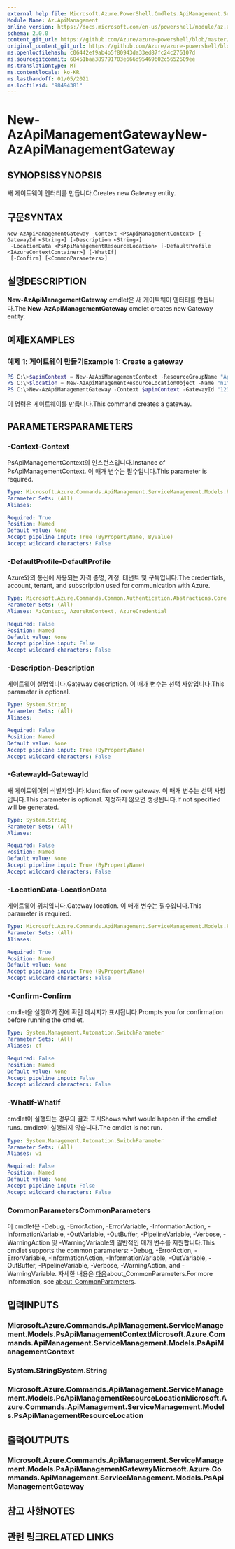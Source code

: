 ```yaml
---
external help file: Microsoft.Azure.PowerShell.Cmdlets.ApiManagement.ServiceManagement.dll-Help.xml
Module Name: Az.ApiManagement
online version: https://docs.microsoft.com/en-us/powershell/module/az.apimanagement/new-azapimanagementgateway
schema: 2.0.0
content_git_url: https://github.com/Azure/azure-powershell/blob/master/src/ApiManagement/ApiManagement/help/New-AzApiManagementGateway.md
original_content_git_url: https://github.com/Azure/azure-powershell/blob/master/src/ApiManagement/ApiManagement/help/New-AzApiManagementGateway.md
ms.openlocfilehash: c06442ef9ab4b5f80943da33ed87fc24c276107d
ms.sourcegitcommit: 68451baa389791703e666d95469602c5652609ee
ms.translationtype: MT
ms.contentlocale: ko-KR
ms.lasthandoff: 01/05/2021
ms.locfileid: "98494381"
---
```

# <span data-ttu-id="42f7d-101">New-AzApiManagementGateway</span><span class="sxs-lookup"><span data-stu-id="42f7d-101">New-AzApiManagementGateway</span></span>

## <span data-ttu-id="42f7d-102">SYNOPSIS</span><span class="sxs-lookup"><span data-stu-id="42f7d-102">SYNOPSIS</span></span>
<span data-ttu-id="42f7d-103">새 게이트웨이 엔터티를 만듭니다.</span><span class="sxs-lookup"><span data-stu-id="42f7d-103">Creates new Gateway entity.</span></span>

## <span data-ttu-id="42f7d-104">구문</span><span class="sxs-lookup"><span data-stu-id="42f7d-104">SYNTAX</span></span>

```
New-AzApiManagementGateway -Context <PsApiManagementContext> [-GatewayId <String>] [-Description <String>]
 -LocationData <PsApiManagementResourceLocation> [-DefaultProfile <IAzureContextContainer>] [-WhatIf]
 [-Confirm] [<CommonParameters>]
```

## <span data-ttu-id="42f7d-105">설명</span><span class="sxs-lookup"><span data-stu-id="42f7d-105">DESCRIPTION</span></span>
<span data-ttu-id="42f7d-106">**New-AzApiManagementGateway** cmdlet은 새 게이트웨이 엔터티를 만듭니다.</span><span class="sxs-lookup"><span data-stu-id="42f7d-106">The **New-AzApiManagementGateway** cmdlet creates new Gateway entity.</span></span>

## <span data-ttu-id="42f7d-107">예제</span><span class="sxs-lookup"><span data-stu-id="42f7d-107">EXAMPLES</span></span>

### <span data-ttu-id="42f7d-108">예제 1: 게이트웨이 만들기</span><span class="sxs-lookup"><span data-stu-id="42f7d-108">Example 1: Create a gateway</span></span>
```powershell
PS C:\>$apimContext = New-AzApiManagementContext -ResourceGroupName "Api-Default-WestUS" -ServiceName "contoso"
PS C:\>$location = New-AzApiManagementResourceLocationObject -Name "n1" -City "c1" -District "d1" -CountryOrRegion "r1"
PS C:\>New-AzApiManagementGateway -Context $apimContext -GatewayId "123" -Description "desc" -LocationData $location
```

<span data-ttu-id="42f7d-109">이 명령은 게이트웨이를 만듭니다.</span><span class="sxs-lookup"><span data-stu-id="42f7d-109">This command creates a gateway.</span></span>

## <span data-ttu-id="42f7d-110">PARAMETERS</span><span class="sxs-lookup"><span data-stu-id="42f7d-110">PARAMETERS</span></span>

### <span data-ttu-id="42f7d-111">-Context</span><span class="sxs-lookup"><span data-stu-id="42f7d-111">-Context</span></span>
<span data-ttu-id="42f7d-112">PsApiManagementContext의 인스턴스입니다.</span><span class="sxs-lookup"><span data-stu-id="42f7d-112">Instance of PsApiManagementContext.</span></span>
<span data-ttu-id="42f7d-113">이 매개 변수는 필수입니다.</span><span class="sxs-lookup"><span data-stu-id="42f7d-113">This parameter is required.</span></span>

```yaml
Type: Microsoft.Azure.Commands.ApiManagement.ServiceManagement.Models.PsApiManagementContext
Parameter Sets: (All)
Aliases:

Required: True
Position: Named
Default value: None
Accept pipeline input: True (ByPropertyName, ByValue)
Accept wildcard characters: False
```

### <span data-ttu-id="42f7d-114">-DefaultProfile</span><span class="sxs-lookup"><span data-stu-id="42f7d-114">-DefaultProfile</span></span>
<span data-ttu-id="42f7d-115">Azure와의 통신에 사용되는 자격 증명, 계정, 테넌트 및 구독입니다.</span><span class="sxs-lookup"><span data-stu-id="42f7d-115">The credentials, account, tenant, and subscription used for communication with Azure.</span></span>

```yaml
Type: Microsoft.Azure.Commands.Common.Authentication.Abstractions.Core.IAzureContextContainer
Parameter Sets: (All)
Aliases: AzContext, AzureRmContext, AzureCredential

Required: False
Position: Named
Default value: None
Accept pipeline input: False
Accept wildcard characters: False
```

### <span data-ttu-id="42f7d-116">-Description</span><span class="sxs-lookup"><span data-stu-id="42f7d-116">-Description</span></span>
<span data-ttu-id="42f7d-117">게이트웨이 설명입니다.</span><span class="sxs-lookup"><span data-stu-id="42f7d-117">Gateway description.</span></span>
<span data-ttu-id="42f7d-118">이 매개 변수는 선택 사항입니다.</span><span class="sxs-lookup"><span data-stu-id="42f7d-118">This parameter is optional.</span></span>

```yaml
Type: System.String
Parameter Sets: (All)
Aliases:

Required: False
Position: Named
Default value: None
Accept pipeline input: True (ByPropertyName)
Accept wildcard characters: False
```

### <span data-ttu-id="42f7d-119">-GatewayId</span><span class="sxs-lookup"><span data-stu-id="42f7d-119">-GatewayId</span></span>
<span data-ttu-id="42f7d-120">새 게이트웨이의 식별자입니다.</span><span class="sxs-lookup"><span data-stu-id="42f7d-120">Identifier of new gateway.</span></span>
<span data-ttu-id="42f7d-121">이 매개 변수는 선택 사항입니다.</span><span class="sxs-lookup"><span data-stu-id="42f7d-121">This parameter is optional.</span></span>
<span data-ttu-id="42f7d-122">지정하지 않으면 생성됩니다.</span><span class="sxs-lookup"><span data-stu-id="42f7d-122">If not specified will be generated.</span></span>

```yaml
Type: System.String
Parameter Sets: (All)
Aliases:

Required: False
Position: Named
Default value: None
Accept pipeline input: True (ByPropertyName)
Accept wildcard characters: False
```

### <span data-ttu-id="42f7d-123">-LocationData</span><span class="sxs-lookup"><span data-stu-id="42f7d-123">-LocationData</span></span>
<span data-ttu-id="42f7d-124">게이트웨이 위치입니다.</span><span class="sxs-lookup"><span data-stu-id="42f7d-124">Gateway location.</span></span>
<span data-ttu-id="42f7d-125">이 매개 변수는 필수입니다.</span><span class="sxs-lookup"><span data-stu-id="42f7d-125">This parameter is required.</span></span>

```yaml
Type: Microsoft.Azure.Commands.ApiManagement.ServiceManagement.Models.PsApiManagementResourceLocation
Parameter Sets: (All)
Aliases:

Required: True
Position: Named
Default value: None
Accept pipeline input: True (ByPropertyName)
Accept wildcard characters: False
```

### <span data-ttu-id="42f7d-126">-Confirm</span><span class="sxs-lookup"><span data-stu-id="42f7d-126">-Confirm</span></span>
<span data-ttu-id="42f7d-127">cmdlet을 실행하기 전에 확인 메시지가 표시됩니다.</span><span class="sxs-lookup"><span data-stu-id="42f7d-127">Prompts you for confirmation before running the cmdlet.</span></span>

```yaml
Type: System.Management.Automation.SwitchParameter
Parameter Sets: (All)
Aliases: cf

Required: False
Position: Named
Default value: None
Accept pipeline input: False
Accept wildcard characters: False
```

### <span data-ttu-id="42f7d-128">-WhatIf</span><span class="sxs-lookup"><span data-stu-id="42f7d-128">-WhatIf</span></span>
<span data-ttu-id="42f7d-129">cmdlet이 실행되는 경우의 결과 표시</span><span class="sxs-lookup"><span data-stu-id="42f7d-129">Shows what would happen if the cmdlet runs.</span></span> <span data-ttu-id="42f7d-130">cmdlet이 실행되지 않습니다.</span><span class="sxs-lookup"><span data-stu-id="42f7d-130">The cmdlet is not run.</span></span>

```yaml
Type: System.Management.Automation.SwitchParameter
Parameter Sets: (All)
Aliases: wi

Required: False
Position: Named
Default value: None
Accept pipeline input: False
Accept wildcard characters: False
```

### <span data-ttu-id="42f7d-131">CommonParameters</span><span class="sxs-lookup"><span data-stu-id="42f7d-131">CommonParameters</span></span>
<span data-ttu-id="42f7d-132">이 cmdlet은 -Debug, -ErrorAction, -ErrorVariable, -InformationAction, -InformationVariable, -OutVariable, -OutBuffer, -PipelineVariable, -Verbose, -WarningAction 및 -WarningVariable의 일반적인 매개 변수를 지원합니다.</span><span class="sxs-lookup"><span data-stu-id="42f7d-132">This cmdlet supports the common parameters: -Debug, -ErrorAction, -ErrorVariable, -InformationAction, -InformationVariable, -OutVariable, -OutBuffer, -PipelineVariable, -Verbose, -WarningAction, and -WarningVariable.</span></span> <span data-ttu-id="42f7d-133">자세한 내용은 [다음](http://go.microsoft.com/fwlink/?LinkID=113216)about_CommonParameters.</span><span class="sxs-lookup"><span data-stu-id="42f7d-133">For more information, see [about_CommonParameters](http://go.microsoft.com/fwlink/?LinkID=113216).</span></span>

## <span data-ttu-id="42f7d-134">입력</span><span class="sxs-lookup"><span data-stu-id="42f7d-134">INPUTS</span></span>

### <span data-ttu-id="42f7d-135">Microsoft.Azure.Commands.ApiManagement.ServiceManagement.Models.PsApiManagementContext</span><span class="sxs-lookup"><span data-stu-id="42f7d-135">Microsoft.Azure.Commands.ApiManagement.ServiceManagement.Models.PsApiManagementContext</span></span>

### <span data-ttu-id="42f7d-136">System.String</span><span class="sxs-lookup"><span data-stu-id="42f7d-136">System.String</span></span>

### <span data-ttu-id="42f7d-137">Microsoft.Azure.Commands.ApiManagement.ServiceManagement.Models.PsApiManagementResourceLocation</span><span class="sxs-lookup"><span data-stu-id="42f7d-137">Microsoft.Azure.Commands.ApiManagement.ServiceManagement.Models.PsApiManagementResourceLocation</span></span>

## <span data-ttu-id="42f7d-138">출력</span><span class="sxs-lookup"><span data-stu-id="42f7d-138">OUTPUTS</span></span>

### <span data-ttu-id="42f7d-139">Microsoft.Azure.Commands.ApiManagement.ServiceManagement.Models.PsApiManagementGateway</span><span class="sxs-lookup"><span data-stu-id="42f7d-139">Microsoft.Azure.Commands.ApiManagement.ServiceManagement.Models.PsApiManagementGateway</span></span>

## <span data-ttu-id="42f7d-140">참고 사항</span><span class="sxs-lookup"><span data-stu-id="42f7d-140">NOTES</span></span>

## <span data-ttu-id="42f7d-141">관련 링크</span><span class="sxs-lookup"><span data-stu-id="42f7d-141">RELATED LINKS</span></span>
